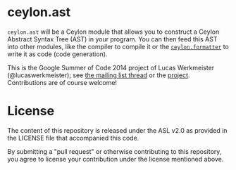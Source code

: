 ceylon.ast
==========

`ceylon.ast` will be a Ceylon module that allows you to construct a Ceylon Abstract Syntax Tree (AST) in your program.
You can then feed this AST into other modules, like the compiler to compile it or the [`ceylon.formatter`](https://github.com/lucaswerkmeister/ceylon.formatter) to write it as code (code generation).

This is the Google Summer of Code 2014 project of Lucas Werkmeister (@lucaswerkmeister); see [the mailing list thread](https://groups.google.com/forum/#!topic/ceylon-dev/_Uo5P2AgxmA)
or the [project](https://www.google-melange.com/gsoc/project/details/google/gsoc2014/lucaswerkmeister/5741031244955648).
Contributions are of course welcome!

License
=======

The content of this repository is released under the ASL v2.0 as provided in the LICENSE file that accompanied this code.

By submitting a "pull request" or otherwise contributing to this repository, you agree to license your contribution under the license mentioned above.
